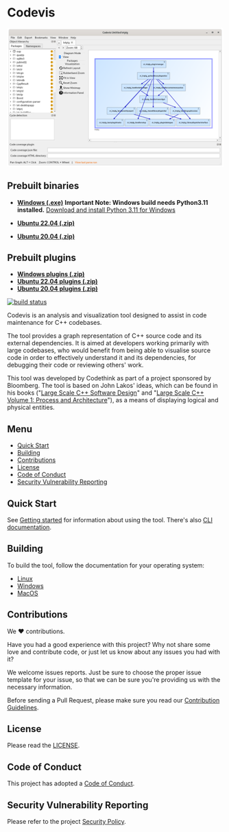 # Codevis

![Codevis](doc/images/mainwindow.png)

## Prebuilt binaries

- [**Windows (.exe)**](https://invent.kde.org/sdk/codevis/-/jobs/1530469/artifacts/file/.kde-ci-packages/codevis-master-565-windows-cl-msvc2019-x86_64.exe)
**Important Note: Windows build needs Python3.11 installed.** [Download and install Python 3.11 for Windows](https://www.python.org/downloads/windows/)

- [**Ubuntu 22.04 (.zip)**](https://invent.kde.org/sdk/codevis/-/wikis/uploads/77fc53bdc32d671ce8d27162f6b409d1/codevis-ubuntu-22.04.zip)
- [**Ubuntu 20.04 (.zip)**](https://invent.kde.org/sdk/codevis/-/wikis/uploads/16c7045a6f17401a80652765bac3228a/codevis-ubuntu-20.04.zip)

## Prebuilt plugins

- [**Windows plugins (.zip)**](https://invent.kde.org/sdk/codevis/-/wikis/uploads/de3522514134fbcd489bde3565ae8d0c/codevis-plugins.zip)
- [**Ubuntu 22.04 plugins (.zip)**](https://invent.kde.org/sdk/codevis/-/wikis/uploads/ccb78617dec348ad130ccd9fca177ee7/codevis-plugins-ubuntu-22.04.zip)
- [**Ubuntu 20.04 plugins (.zip)**](https://invent.kde.org/sdk/codevis/-/wikis/uploads/367f4bae7c3f3f2e6c0e43355ba272cc/codevis-plugins-ubuntu-20.04.zip)

[![build status](https://invent.kde.org/sdk/codevis/badges/master/pipeline.svg)](https://invent.kde.org/sdk/codevis/-/pipelines/?ref=master)

Codevis is an analysis and visualization tool designed to assist in code maintenance for C++ codebases.

The tool provides a graph representation of C++ source code and its external dependencies.
It is aimed at developers working primarily with large codebases, who would benefit from being able to visualise
source code in order to effectively understand it and its dependencies, for debugging their code or reviewing others' work.

This tool was developed by Codethink as part of a project sponsored by Bloomberg.
The tool is based on John Lakos' ideas, which can be found in his books ("[Large Scale C++ Software Design](https://www.amazon.com/Large-Scale-Software-Design-John-Lakos/dp/0201633620/)"
and "[Large Scale C++ Volume 1: Process and Architecture](https://www.amazon.com/Large-Scale-Architecture-Addison-Wesley-Professional-Computing/dp/0201717069/)"),
as a means of displaying logical and physical entities.

## Menu

- [Quick Start](#quick-start)
- [Building](#building)
- [Contributions](#contributions)
- [License](#license)
- [Code of Conduct](#code-of-conduct)
- [Security Vulnerability Reporting](#security-vulnerability-reporting)

## Quick Start

See [Getting started](doc/getting_started.md) for information about using the tool.
There's also [CLI documentation](doc/command_line_codebase_generation.md).

## Building

To build the tool, follow the documentation for your operating system: 

- [Linux](doc/build_linux.md)
- [Windows](doc/build_windows.md)
- [MacOS](doc/build_macos.md)

## Contributions

We :heart: contributions.

Have you had a good experience with this project? Why not share some love and contribute code, or just let us know about any issues you had with it?

We welcome issues reports. Just be sure to choose the proper issue template for your issue, so that we can be sure you're providing us with the necessary information.

Before sending a Pull Request, please make sure you read our [Contribution Guidelines](CONTRIBUTING.md).

## License

Please read the [LICENSE](LICENSE).

## Code of Conduct

This project has adopted a [Code of Conduct](CODE_OF_CONDUCT.md).

## Security Vulnerability Reporting

Please refer to the project [Security Policy](SECURITY.md).
